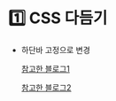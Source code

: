 # 1️⃣ CSS 다듬기

* 하단바 고정으로 변경

    [참고한 블로그1](https://velog.io/@gym/React-React%EB%A1%9C-%ED%95%98%EB%8B%A8%ED%83%AD-%EB%A7%8C%EB%93%A4%EA%B8%B0)

    [참고한 블로그2](https://myhappyman.tistory.com/163)

